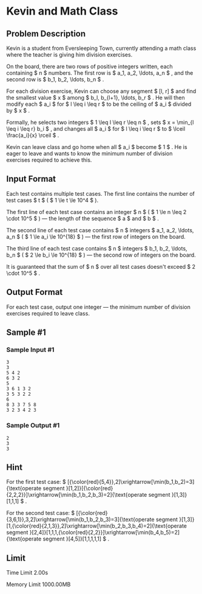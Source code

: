 # Kevin and Math Class

## Problem Description

Kevin is a student from Eversleeping Town, currently attending a math class where the teacher is giving him division exercises.

On the board, there are two rows of positive integers written, each containing $  n  $ numbers. The first row is $  a_1, a_2, \ldots, a_n  $ , and the second row is $  b_1, b_2, \ldots, b_n  $ .

For each division exercise, Kevin can choose any segment $  [l, r]  $ and find the smallest value $  x  $ among $  b_l, b_{l+1}, \ldots, b_r  $ . He will then modify each $  a_i  $ for $  l \leq i \leq r  $ to be the ceiling of $  a_i  $ divided by $  x  $ .

Formally, he selects two integers $  1 \leq l \leq r \leq n  $ , sets $  x = \min_{l \leq i \leq r} b_i  $ , and changes all $  a_i  $ for $  l \leq i \leq r  $ to $  \lceil \frac{a_i}{x} \rceil  $ .

Kevin can leave class and go home when all $  a_i  $ become $  1  $ . He is eager to leave and wants to know the minimum number of division exercises required to achieve this.

## Input Format

Each test contains multiple test cases. The first line contains the number of test cases $  t  $ ( $  1 \le t \le 10^4  $ ).

The first line of each test case contains an integer $  n  $ ( $  1 \le n \leq 2 \cdot 10^5  $ ) — the length of the sequence $  a  $ and $  b  $ .

The second line of each test case contains $  n  $ integers $  a_1, a_2, \ldots, a_n  $ ( $  1 \le a_i \le 10^{18}  $ ) — the first row of integers on the board.

The third line of each test case contains $  n  $ integers $  b_1, b_2, \ldots, b_n  $ ( $  2 \le b_i \le 10^{18}  $ ) — the second row of integers on the board.

It is guaranteed that the sum of $  n  $ over all test cases doesn't exceed $  2 \cdot 10^5  $ .

## Output Format

For each test case, output one integer — the minimum number of division exercises required to leave class.

## Sample #1

### Sample Input #1

```
3
3
5 4 2
6 3 2
5
3 6 1 3 2
3 5 3 2 2
6
8 3 3 7 5 8
3 2 3 4 2 3
```

### Sample Output #1

```
2
3
3
```

## Hint

For the first test case: $  [{\color{red}{5,4}},2]\xrightarrow[\min(b_1,b_2)=3]{\text{operate segment }[1,2]}[{\color{red}{2,2,2}}]\xrightarrow[\min(b_1,b_2,b_3)=2]{\text{operate segment }[1,3]}[1,1,1]  $ .

For the second test case: $  [{\color{red}{3,6,1}},3,2]\xrightarrow[\min(b_1,b_2,b_3)=3]{\text{operate segment }[1,3]}[1,{\color{red}{2,1,3}},2]\xrightarrow[\min(b_2,b_3,b_4)=2]{\text{operate segment }[2,4]}[1,1,1,{\color{red}{2,2}}]\xrightarrow[\min(b_4,b_5)=2]{\text{operate segment }[4,5]}[1,1,1,1,1]  $ .

## Limit



Time Limit
2.00s

Memory Limit
1000.00MB
